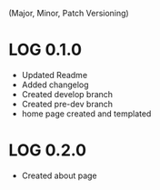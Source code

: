 (Major, Minor, Patch Versioning)

# LOG 0.1.0
- Updated Readme
- Added changelog
- Created develop branch
- Created pre-dev branch
- home page created and templated

# LOG 0.2.0
- Created about page
